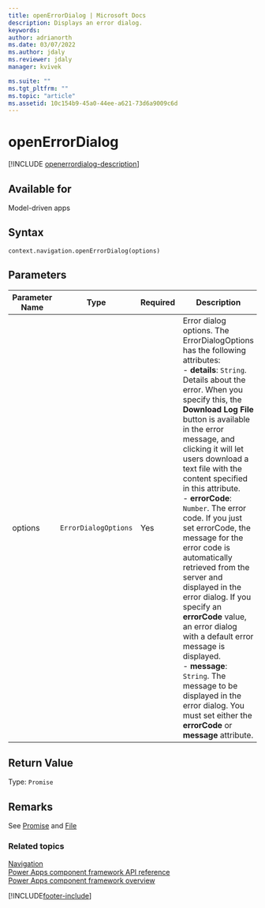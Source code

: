 ```yaml
---
title: openErrorDialog | Microsoft Docs
description: Displays an error dialog.
keywords:
author: adrianorth
ms.date: 03/07/2022
ms.author: jdaly
ms.reviewer: jdaly
manager: kvivek

ms.suite: ""
ms.tgt_pltfrm: ""
ms.topic: "article"
ms.assetid: 10c154b9-45a0-44ee-a621-73d6a9009c6d
---
```

# openErrorDialog

[!INCLUDE [openerrordialog-description](includes/openerrordialog-description.md)]

## Available for 

Model-driven apps

## Syntax

`context.navigation.openErrorDialog(options)`

## Parameters

| Parameter Name|Type|Required|Description|
| ------------- |----|--------|-----------|
|options|`ErrorDialogOptions`|Yes|Error dialog options. The ErrorDialogOptions has the following attributes: <br/>- **details**: `String`. Details about the error. When you specify this, the **Download Log File** button is available in the error message, and clicking it will let users download a text file with the content specified in this attribute.<br/>- **errorCode**: `Number`. The error code. If you just set errorCode, the message for the error code is automatically retrieved from the server and displayed in the error dialog. If you specify an **errorCode** value, an error dialog with a default error message is displayed.<br/>- **message**: `String`. The message to be displayed in the error dialog. You must set either the **errorCode** or **message** attribute.|

## Return Value

Type: `Promise`

## Remarks

See [Promise](https://developer.mozilla.org/docs/Web/JavaScript/reference/Global_Objects/Promise) and [File](https://developer.mozilla.org/docs/Web/API/File)


### Related topics

[Navigation](../navigation.md)<br/>
[Power Apps component framework API reference](../../reference/index.md)<br/>
[Power Apps component framework overview](../../overview.md)

[!INCLUDE[footer-include](../../../../includes/footer-banner.md)]
